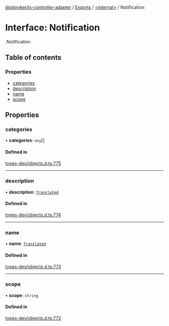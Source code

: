 [@iobroker/js-controller-adapter](../README.md) / [Exports](../modules.md) / [<internal\>](../modules/internal_.md) / Notification

# Interface: Notification

[<internal>](../modules/internal_.md).Notification

## Table of contents

### Properties

- [categories](internal_.Notification.md#categories)
- [description](internal_.Notification.md#description)
- [name](internal_.Notification.md#name)
- [scope](internal_.Notification.md#scope)

## Properties

### categories

• **categories**: `any`[]

#### Defined in

[types-dev/objects.d.ts:775](https://github.com/ioBroker/ioBroker.js-controller/blob/0ce62b24/packages/types-dev/objects.d.ts#L775)

___

### description

• **description**: [`Translated`](../modules/internal_.md#translated)

#### Defined in

[types-dev/objects.d.ts:774](https://github.com/ioBroker/ioBroker.js-controller/blob/0ce62b24/packages/types-dev/objects.d.ts#L774)

___

### name

• **name**: [`Translated`](../modules/internal_.md#translated)

#### Defined in

[types-dev/objects.d.ts:773](https://github.com/ioBroker/ioBroker.js-controller/blob/0ce62b24/packages/types-dev/objects.d.ts#L773)

___

### scope

• **scope**: `string`

#### Defined in

[types-dev/objects.d.ts:772](https://github.com/ioBroker/ioBroker.js-controller/blob/0ce62b24/packages/types-dev/objects.d.ts#L772)
